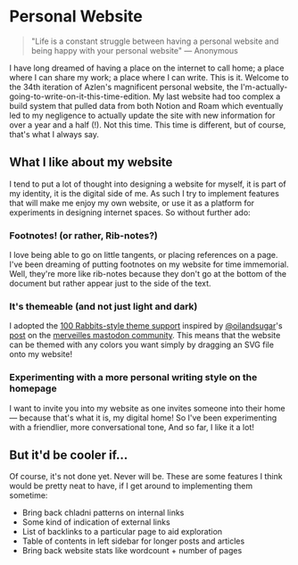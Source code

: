 # Personal Website

> "Life is a constant struggle between having a personal website and being happy with your personal website"
> — Anonymous

I have long dreamed of having a place on the internet to call home; a place where I can share my work; a place where I can write. This is it. Welcome to the 34th iteration of Azlen's magnificent personal website, the I'm-actually-going-to-write-on-it-this-time-edition. My last website had too complex a build system that pulled data from both Notion and Roam which eventually led to my negligence to actually update the site with new information for over a year and a half (!). Not this time. This time is different, but of course, that's what I always say.

## What I like about my website

I tend to put a lot of thought into designing a website for myself, it is part of my identity, it is the digital side of me. As such I try to implement features that will make me enjoy my own website, or use it as a platform for experiments in designing internet spaces. So without further ado:

### Footnotes! (or rather, Rib-notes?)

I love being able to go on little tangents, or placing references on a page. I've been dreaming of putting footnotes on my website for time immemorial. Well, they're more like rib-notes because they don't go at the bottom of the document but rather appear just to the side of the text.

### It's themeable (and not just light and dark)

I adopted the [100 Rabbits-style theme support](https://github.com/hundredrabbits/Themes) inspired by [@oilandsugar](https://github.com/oilandsugar)'s [post](https://merveilles.town/web/statuses/106655931886300641) on the [merveilles mastodon community](https://merveilles.town). This means that the website can be themed with any colors you want simply by dragging an SVG file onto my website!

### Experimenting with a more personal writing style on the homepage

I want to invite you into my website as one invites someone into their home — because that's what it is, my digital home! So I've been experimenting with a friendlier, more conversational tone, And so far, I like it a lot!

## But it'd be cooler if...

Of course, it's not done yet. Never will be. These are some features I think would be pretty neat to have, if I get around to implementing them sometime:

- Bring back chladni patterns on internal links
- Some kind of indication of external links
- List of backlinks to a particular page to aid exploration
- Table of contents in left sidebar for longer posts and articles
- Bring back website stats like wordcount + number of pages


